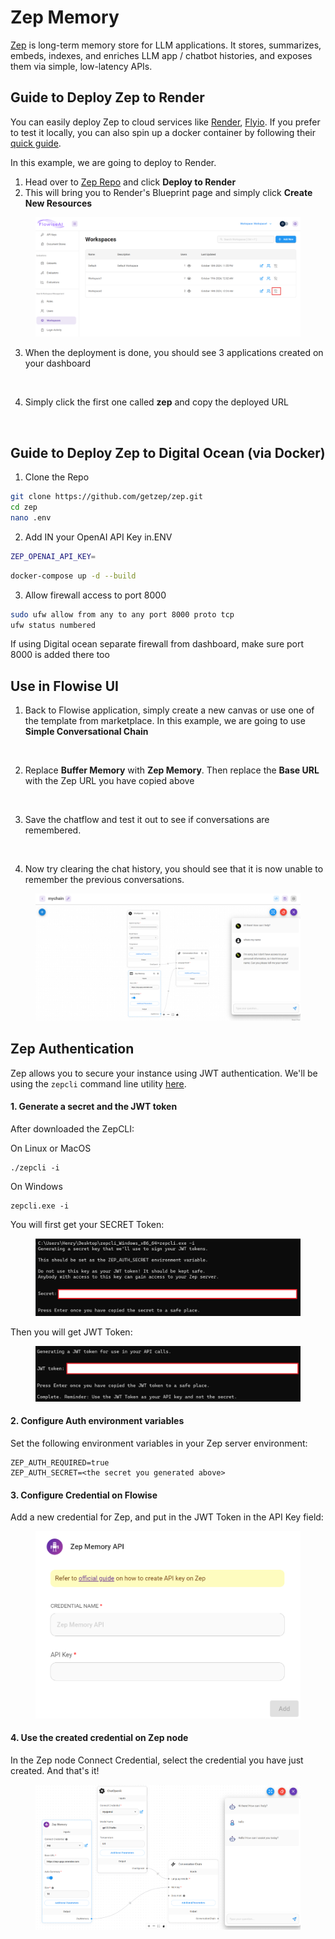 # Zep Memory

[Zep](https://github.com/getzep/zep) is long-term memory store for LLM applications. It stores, summarizes, embeds, indexes, and enriches LLM app / chatbot histories, and exposes them via simple, low-latency APIs.

## Guide to Deploy Zep to Render

You can easily deploy Zep to cloud services like [Render](https://render.com/), [Flyio](https://fly.io/). If you prefer to test it locally, you can also spin up a docker container by following their [quick guide](https://github.com/getzep/zep#quick-start).

In this example, we are going to deploy to Render.

1. Head over to [Zep Repo](https://github.com/getzep/zep#quick-start) and click **Deploy to Render**
2. This will bring you to Render's Blueprint page and simply click **Create New Resources**

<figure><img src="../../../../.gitbook/assets/image (21).png" alt=""><figcaption></figcaption></figure>

3. When the deployment is done, you should see 3 applications created on your dashboard

<figure><img src="../../../../.gitbook/assets/image (1) (2).png" alt=""><figcaption></figcaption></figure>

4. Simply click the first one called **zep** and copy the deployed URL

<figure><img src="../../../../.gitbook/assets/image (38) (1).png" alt=""><figcaption></figcaption></figure>

## Guide to Deploy Zep to Digital Ocean (via Docker)

1. Clone the Repo

```bash
git clone https://github.com/getzep/zep.git
cd zep
nano .env

```

2. Add IN your OpenAI API Key in.ENV

```bash
ZEP_OPENAI_API_KEY=

```

```bash
docker-compose up -d --build
```

3. Allow firewall access to port 8000

```bash
sudo ufw allow from any to any port 8000 proto tcp
ufw status numbered
```

If using Digital ocean separate firewall from dashboard, make sure port 8000 is added there too

## Use in Flowise UI

1. Back to Flowise application, simply create a new canvas or use one of the template from marketplace. In this example, we are going to use **Simple Conversational Chain**

<figure><img src="../../../../.gitbook/assets/Untitled (3) (1).png" alt=""><figcaption></figcaption></figure>

2. Replace **Buffer Memory** with **Zep Memory**. Then replace the **Base URL** with the Zep URL you have copied above

<figure><img src="../../../../.gitbook/assets/Untitled (5).png" alt=""><figcaption></figcaption></figure>

3. Save the chatflow and test it out to see if conversations are remembered.

<figure><img src="../../../../.gitbook/assets/image (27).png" alt=""><figcaption></figcaption></figure>

4. Now try clearing the chat history, you should see that it is now unable to remember the previous conversations.

<figure><img src="../../../../.gitbook/assets/image (8) (1) (1) (1) (1) (1) (1).png" alt=""><figcaption></figcaption></figure>

## Zep Authentication

Zep allows you to secure your instance using JWT authentication. We'll be using the `zepcli` command line utility [here](https://github.com/getzep/zepcli/releases).

#### 1. Generate a secret and the JWT token <a href="#id-1-generate-a-secret-and-the-jwt-token" id="id-1-generate-a-secret-and-the-jwt-token"></a>

After downloaded the ZepCLI:

On Linux or MacOS

```
./zepcli -i
```

On Windows

```
zepcli.exe -i
```

You will first get your SECRET Token:

<figure><img src="../../../../.gitbook/assets/image (1) (1) (1) (1) (1) (1) (1) (1) (1) (1) (1) (1) (1) (1) (1) (1) (1) (1).png" alt=""><figcaption></figcaption></figure>

Then you will get JWT Token:

<figure><img src="../../../../.gitbook/assets/image (1) (1) (1) (1) (1) (1) (1) (1) (1) (1) (1) (1) (1) (1) (1) (1) (1) (1) (1).png" alt=""><figcaption></figcaption></figure>

#### 2. Configure Auth environment variables <a href="#id-2-configure-auth-environment-variables" id="id-2-configure-auth-environment-variables"></a>

Set the following environment variables in your Zep server environment:

```
ZEP_AUTH_REQUIRED=true
ZEP_AUTH_SECRET=<the secret you generated above>
```

#### 3. Configure Credential on Flowise <a href="#id-2-configure-auth-environment-variables" id="id-2-configure-auth-environment-variables"></a>

Add a new credential for Zep, and put in the JWT Token in the API Key field:

<figure><img src="../../../../.gitbook/assets/image (2) (1) (1) (1) (1) (1) (1) (1) (1) (1) (1) (1).png" alt="" width="563"><figcaption></figcaption></figure>

#### 4. Use the created credential on Zep node <a href="#id-2-configure-auth-environment-variables" id="id-2-configure-auth-environment-variables"></a>

In the Zep node Connect Credential, select the credential you have just created. And that's it!

<figure><img src="../../../../.gitbook/assets/image (3) (1) (1) (1) (1) (1) (1) (1) (1) (1) (1) (1).png" alt=""><figcaption></figcaption></figure>
